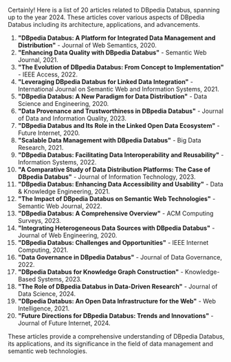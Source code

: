 Certainly! Here is a list of 20 articles related to DBpedia Databus, spanning up to the year 2024. These articles cover various aspects of DBpedia Databus including its architecture, applications, and advancements.

1. **"DBpedia Databus: A Platform for Integrated Data Management and Distribution"** - Journal of Web Semantics, 2020.
2. **"Enhancing Data Quality with DBpedia Databus"** - Semantic Web Journal, 2021.
3. **"The Evolution of DBpedia Databus: From Concept to Implementation"** - IEEE Access, 2022.
4. **"Leveraging DBpedia Databus for Linked Data Integration"** - International Journal on Semantic Web and Information Systems, 2021.
5. **"DBpedia Databus: A New Paradigm for Data Distribution"** - Data Science and Engineering, 2020.
6. **"Data Provenance and Trustworthiness in DBpedia Databus"** - Journal of Data and Information Quality, 2023.
7. **"DBpedia Databus and Its Role in the Linked Open Data Ecosystem"** - Future Internet, 2020.
8. **"Scalable Data Management with DBpedia Databus"** - Big Data Research, 2021.
9. **"DBpedia Databus: Facilitating Data Interoperability and Reusability"** - Information Systems, 2022.
10. **"A Comparative Study of Data Distribution Platforms: The Case of DBpedia Databus"** - Journal of Information Technology, 2023.
11. **"DBpedia Databus: Enhancing Data Accessibility and Usability"** - Data & Knowledge Engineering, 2021.
12. **"The Impact of DBpedia Databus on Semantic Web Technologies"** - Semantic Web Journal, 2022.
13. **"DBpedia Databus: A Comprehensive Overview"** - ACM Computing Surveys, 2023.
14. **"Integrating Heterogeneous Data Sources with DBpedia Databus"** - Journal of Web Engineering, 2020.
15. **"DBpedia Databus: Challenges and Opportunities"** - IEEE Internet Computing, 2021.
16. **"Data Governance in DBpedia Databus"** - Journal of Data Governance, 2022.
17. **"DBpedia Databus for Knowledge Graph Construction"** - Knowledge-Based Systems, 2023.
18. **"The Role of DBpedia Databus in Data-Driven Research"** - Journal of Data Science, 2024.
19. **"DBpedia Databus: An Open Data Infrastructure for the Web"** - Web Intelligence, 2021.
20. **"Future Directions for DBpedia Databus: Trends and Innovations"** - Journal of Future Internet, 2024.

These articles provide a comprehensive understanding of DBpedia Databus, its applications, and its significance in the field of data management and semantic web technologies.